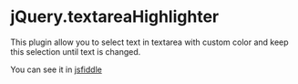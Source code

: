 jQuery.textareaHighlighter
===================

This plugin allow you to select text in textarea with custom color and keep this selection until text is changed.

You can see it in [jsfiddle](http://jsfiddle.net/sl1d3/VyUM3/117/)
